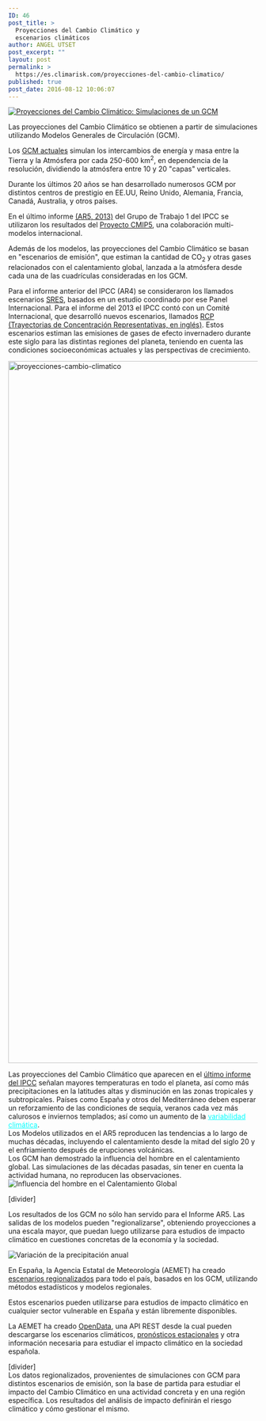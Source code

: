 ```yaml
---
ID: 46
post_title: >
  Proyecciones del Cambio Climático y
  escenarios climáticos
author: ANGEL UTSET
post_excerpt: ""
layout: post
permalink: >
  https://es.climarisk.com/proyecciones-del-cambio-climatico/
published: true
post_date: 2016-08-12 10:06:07
---
```

<a title="Simulaciones de un GCM" href="https://www.ipcc-data.org/guidelines/pages/gcm_guide.html" target="_blank" rel="noopener noreferrer"><img title="Proyecciones del Cambio Climático: Simulaciones de un GCM" src="https://www.ipcc-data.org/img/3d_gcm_structure.jpg" alt="Proyecciones del Cambio Climático: Simulaciones de un GCM"></a>

Las proyecciones del Cambio Climático se obtienen a partir de simulaciones utilizando Modelos Generales de Circulación (GCM).<!--more-->
<p class="framed-box">Los <a title="GCM en los informes del IPCC" href="https://www.ipcc-data.org/guidelines/pages/gcm_guide.html" target="_blank" rel="noopener noreferrer">GCM actuales</a> simulan los intercambios de energía y masa entre la Tierra y la Atmósfera por cada 250-600 km<sup>2</sup>, en dependencia de la resolución, dividiendo la atmósfera entre 10 y 20 "capas" verticales.</p>
Durante los últimos 20 años se han desarrollado numerosos GCM por distintos centros de prestigio en EE.UU, Reino Unido, Alemania, Francia, Canadá, Australia, y otros países.

En el último informe <a href="https://www.ipcc.ch/home_languages_main_spanish.shtml" target="_blank" rel="noopener noreferrer">(AR5, 2013)</a> del Grupo de Trabajo 1 del IPCC se utilizaron los resultados del <a href="https://cmip-pcmdi.llnl.gov/cmip5/" target="_blank" rel="noopener noreferrer">Proyecto CMIP5</a>, una colaboración multi-modelos internacional.

Además de los modelos, las proyecciones del Cambio Climático se basan en "escenarios de emisión", que estiman la cantidad de CO<sub>2</sub> y otras gases relacionados con el calentamiento global, lanzada a la atmósfera desde cada una de las cuadrículas consideradas en los GCM.

Para el informe anterior del IPCC (AR4) se consideraron los llamados escenarios <a href="https://www.ipcc.ch/ipccreports/sres/emission/index.php?idp=0" target="_blank" rel="noopener noreferrer">SRES</a>, basados en un estudio coordinado por ese Panel Internacional. Para el informe del 2013 el IPCC contó con un Comité Internacional, que desarrolló nuevos escenarios, llamados <a href="https://sedac.ipcc-data.org/ddc/ar5_scenario_process/parallel_nat_scen.html" target="_blank" rel="noopener noreferrer">RCP (Trayectorias de Concentración Representativas, en inglés)</a>. Estos escenarios estiman las emisiones de gases de efecto invernadero durante este siglo para las distintas regiones del planeta, teniendo en cuenta las condiciones socioeconómicas actuales y las perspectivas de crecimiento.

<a title="Proyecciones del Cambio Climático del informe AR5 del IPCC" href="https://www.ipcc.ch/home_languages_main_spanish.shtml" target="_blank" rel="noopener noreferrer"><img class="alignnone size-full wp-image-199" src="https://es.climarisk.com/wp-content/uploads/2016/08/proyecciones-cambio-climatico.png" alt="proyecciones-cambio-climatico" width="1866" height="1419"></a>
<div class="framed-box">Las proyecciones del Cambio Climático que aparecen en el <a title="Proyecciones del Cambio Climático del informe AR5 del IPCC" href="https://www.ipcc.ch/home_languages_main_spanish.shtml" target="_blank" rel="noopener noreferrer">último informe del IPCC</a> señalan mayores temperaturas en todo el planeta, así como más precipitaciones en la latitudes altas y disminución en las zonas tropicales y subtropicales. Países como España y otros del Mediterráneo deben esperar un reforzamiento de las condiciones de sequía, veranos cada vez más calurosos e inviernos templados; así como un aumento de la <a style="color: cyan;" title="Aumento de la variabilidad climáticas y los eventos extremos asociados al calentamiento global" href="https://es.climarisk.com/variabilidad-climatica/">variabilidad climática</a>.</div>
Los Modelos utilizados en el AR5 reproducen las tendencias a lo largo de muchas décadas, incluyendo el calentamiento desde la mitad del siglo 20 y el enfriamiento después de erupciones volcánicas.
<div class="framed-box">Los GCM han demostrado la influencia del hombre en el calentamiento global. Las simulaciones de las décadas pasadas, sin tener en cuenta la actividad humana, no reproducen las observaciones.</div>
<img src="https://es.climarisk.com/wp-content/uploads/2019/05/IPCC_SR_fig2-5.gif" alt="Influencia del hombre en el Calentamiento Global" title="Influencia del hombre en el Calentamiento Global">

[divider]

Los resultados de los GCM no sólo han servido para el Informe AR5. Las salidas de los modelos pueden "regionalizarse", obteniendo proyecciones a una escala mayor, que puedan luego utilizarse para estudios de impacto climático en cuestiones concretas de la economía y la sociedad.
<div class="row">
<div class="col-md-5">
<img class="img-responsive img-rounded" title="Variación de la precipitación anual" src="https://www.aemet.es/imagenes_d/serviciosclimaticos/cambio_climat/5_res_graf/map/est_a/5_EST_A_PB_m-dprmanu.rcp85.2046-2065.1.gif" alt="Variación de la precipitación anual"></div>
<div class="col-md-7">

En España, la Agencia Estatal de Meteorología (AEMET) ha creado <a href="https://www.aemet.es/es/idi/clima/escenarios_CC" target="_blank" rel="noopener noreferrer">escenarios regionalizados</a> para todo el país, basados en los GCM, utilizando métodos estadísticos y modelos regionales.

Estos escenarios pueden utilizarse para estudios de impacto climático en cualquier sector vulnerable en España y están libremente disponibles.

</div>
</div>
<p style="margin-top:2%">La AEMET ha creado <a href="https://www.aemet.es/es/datos_abiertos/AEMET_OpenData" target="_blank" rel="noopener noreferrer">OpenData</a>, una API REST desde la cual pueden descargarse los escenarios climáticos, <a href="https://es.climarisk.com/pronosticos-estacionales/">pronósticos estacionales</a> y otra información necesaria para estudiar el impacto climático en la sociedad española.</p>
[divider]
<div class="framed-box">Los datos regionalizados, provenientes de simulaciones con GCM para distintos escenarios de emisión, son la base de partida para estudiar el impacto del Cambio Climático en una actividad concreta y en una región específica. Los resultados del análisis de impacto definirán el riesgo climático y cómo gestionar el mismo.</div>
<!-- /wp:html -->